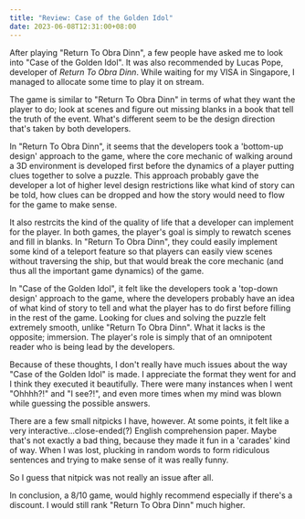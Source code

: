 ```yaml
---
title: "Review: Case of the Golden Idol"
date: 2023-06-08T12:31:00+08:00
---
```


After playing "Return To Obra Dinn", a few people have asked me to look into "Case of the Golden Idol". 
It was also recommended by Lucas Pope, developer of *Return To Obra Dinn*. 
While waiting for my VISA in Singapore, I managed to allocate some time to play it on stream.  

<!--more-->

The game is similar to "Return To Obra Dinn" in terms of what they want the player to do; look at scenes and figure out missing blanks in a book that tell the truth of the event.
What's different seem to be the design direction that's taken by both developers.

In "Return To Obra Dinn", it seems that the developers took a 'bottom-up design' approach to the game, where the core mechanic of walking around a 3D environment is developed first before the dynamics of a player putting clues together to solve a puzzle.
This approach probably gave the developer a lot of higher level design restrictions like what kind of story can be told, how clues can be dropped and how the story would need to flow for the game to make sense. 

It also restrcits the kind of the quality of life that a developer can implement for the player.
In both games, the player's goal is simply to rewatch scenes and fill in blanks. 
In "Return To Obra Dinn", they could easily implement some kind of a teleport feature so that players can easily view scenes without traversing the ship, but that would break the core mechanic (and thus all the important game dynamics) of the game.

In "Case of the Golden Idol", it felt like the developers took a 'top-down design' approach to the game, where the developers probably have an idea of what kind of story to tell and what the player has to do first before filling in the rest of the game.
Looking for clues and solving the puzzle felt extremely smooth, unlike "Return To Obra Dinn". 
What it lacks is the opposite; immersion.
The player's role is simply that of an omnipotent reader who is being lead by the developers. 

Because of these thoughts, I don't really have much issues about the way "Case of the Golden Idol" is made. 
I appreciate the format they went for and I think they executed it beautifully. 
There were many instances when I went "Ohhhh?!" and "I see?!", and even more times when my mind was blown while guessing the possible answers.

There are a few small nitpicks I have, however. 
At some points, it felt like a very interactive...close-ended(?) English comprehension paper. 
Maybe that's not exactly a bad thing, because they made it fun in a 'carades' kind of way. 
When I was lost, plucking in random words to form ridiculous sentences and trying to make sense of it was really funny.

So I guess that nitpick was not really an issue after all.

In conclusion, a 8/10 game, would highly recommend especially if there's a discount. I would still rank "Return To Obra Dinn" much higher.





